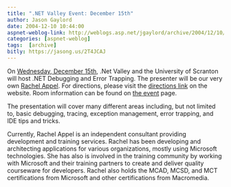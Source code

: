 ```yaml
---
title: ".NET Valley Event: December 15th"
author: Jason Gaylord
date: 2004-12-10 10:44:00
aspnet-weblog-link: http://weblogs.asp.net/jgaylord/archive/2004/12/10/279562.aspx
categories: [aspnet-weblog]
tags:  [archive]
bitly: https://jasong.us/2T4JCAJ
---
```


On [Wednesday, December 15th](http://www.dotnetvalley.com/Events/228.aspx), .Net Valley and the University of Scranton will host .NET Debugging and Error Trapping. The presenter will be our very own [Rachel Appel](http://www.dotnetvalley.com/Speakers/174.aspx). For directions, please visit the [directions link](http://www.dotnetvalley.com/Directions/default.aspx) on the website. Room information can be found on [the event](http://www.dotnetvalley.com/Events/228.aspx) page.

The presentation will cover many different areas including, but not limited to, basic debugging, tracing, exception management, error trapping, and IDE tips and tricks.

Currently, Rachel Appel is an independent consultant providing development and training services. Rachel has been developing and architecting applications for various organizations, mostly using Microsoft technologies. She has also is involved in the training community by working with Microsoft and their training partners to create and deliver quality courseware for developers. Rachel also holds the MCAD, MCSD, and MCT certifications from Microsoft and other certifications from Macromedia.